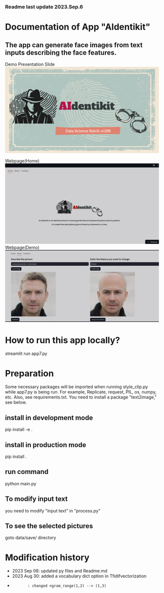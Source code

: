 ### Readme last update 2023.Sep.6
# Documentation of App "AIdentikit" 
## The app can generate face images from text inputs describing the face features.

Demo Presentation Slide
![Demo presentation](./images/presentation1.png "Demo presentation")

Webpage(Home)
![app image](./images/app_image1.png "app front page")
Webpage(Demo)
![app image](./images/app_image2.png "app demo page")


# How to run this app locally?
streamlit run app7.py


# Preparation 
Some necessary packages will be imported when running style_clip.py while app7.py is being run. For example, Replicate, request, PIL, os, numpy, etc. Also, see requirements.txt. You need to install a package "text2image," see below.

## install in development mode
pip install -e .
## install in production mode
pip install .

## run command
python main.py

## To modify input text
you need to modify "input text" in "process.py"

## To see the selected pictures 
goto data/save/ directory

# Modification history
- 2023 Sep 06: updated py files and Readme.md
- 2023 Aug 30: added a vocabulary dict option in Tfidifvectorization
-            : changed ngram_range(1,2) --> (1,3)
